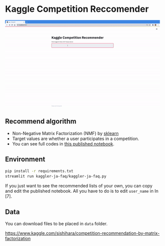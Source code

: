 # Kaggle Competition Reccomender

![demo](demo.gif)

## Recommend algorithm

- Non-Negative Matrix Factorization (NMF) by [sklearn](https://scikit-learn.org/stable/modules/generated/sklearn.decomposition.NMF.html)
- Target values are whether a user participates in a competition.
- You can see full codes in [this published notebook](https://www.kaggle.com/sishihara/competition-recommendation-by-matrix-factorization).

## Environment

```bash
pip install -r requirements.txt
streamlit run kaggler-ja-faq/kaggler-ja-faq.py
```

If you just want to see the recommended lists of your own, you can copy and edit the published notebook. All you have to do is to edit `user_name` in In [7].

## Data

You can download files to be placed in `data` folder.

https://www.kaggle.com/sishihara/competition-recommendation-by-matrix-factorization
